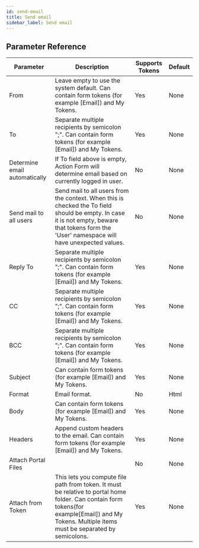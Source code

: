 ```yaml
---
id: send-email
title: Send email
sidebar_label: Send email
---
```





## Parameter Reference
| Parameter | Description | Supports Tokens | Default |
| -- | -- | -- | -- |
| From | Leave empty to use the system default. Can contain form tokens (for example [Email]) and My Tokens. | Yes | None |
| To | Separate multiple recipients by semicolon ";". Can contain form tokens (for example [Email]) and My Tokens. | Yes | None |
| Determine email automatically | If To field above is empty, Action Form will determine email based on currently logged in user. | No | None |
| Send mail to all users | Send mail to all users from the context. When this is checked the To field should be empty. In case it is not empty, beware that tokens form the 'User' namespace will have unexpected values. | No | None |
| Reply To | Separate multiple recipients by semicolon ";". Can contain form tokens (for example [Email]) and My Tokens. | Yes | None |
| CC | Separate multiple recipients by semicolon ";". Can contain form tokens (for example [Email]) and My Tokens. | Yes | None |
| BCC | Separate multiple recipients by semicolon ";". Can contain form tokens (for example [Email]) and My Tokens. | Yes | None |
| Subject | Can contain form tokens (for example [Email]) and My Tokens. | Yes | None |
| Format | Email format. | No | Html |
| Body | Can contain form tokens (for example [Email]) and My Tokens. | Yes | None |
| Headers | Append custom headers to the email. Can contain form tokens (for example [Email]) and My Tokens. | Yes | None |
| Attach Portal Files |  | No | None |
| Attach from Token | This lets you compute file path from token. It must be relative to portal home folder. Can contain form tokens(for example[Email]) and My Tokens. Multiple items must be separated by semicolons. | Yes | None |
